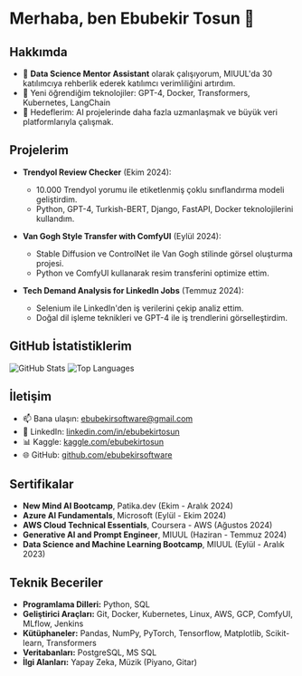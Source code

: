 
# Merhaba, ben Ebubekir Tosun 👋

## Hakkımda
- 💼 **Data Science Mentor Assistant** olarak çalışıyorum, MIUUL'da 30 katılımcıya rehberlik ederek katılımcı verimliliğini artırdım.
- 🌱 Yeni öğrendiğim teknolojiler: GPT-4, Docker, Transformers, Kubernetes, LangChain
- 🎯 Hedeflerim: AI projelerinde daha fazla uzmanlaşmak ve büyük veri platformlarıyla çalışmak.

## Projelerim
- **Trendyol Review Checker** (Ekim 2024): 
  - 10.000 Trendyol yorumu ile etiketlenmiş çoklu sınıflandırma modeli geliştirdim.
  - Python, GPT-4, Turkish-BERT, Django, FastAPI, Docker teknolojilerini kullandım.
  
- **Van Gogh Style Transfer with ComfyUI** (Eylül 2024):
  - Stable Diffusion ve ControlNet ile Van Gogh stilinde görsel oluşturma projesi.
  - Python ve ComfyUI kullanarak resim transferini optimize ettim.
  
- **Tech Demand Analysis for LinkedIn Jobs** (Temmuz 2024):
  - Selenium ile LinkedIn'den iş verilerini çekip analiz ettim.
  - Doğal dil işleme teknikleri ve GPT-4 ile iş trendlerini görselleştirdim.

## GitHub İstatistiklerim
![GitHub Stats](https://github-readme-stats.vercel.app/api?username=ebubekirsoftware&show_icons=true)
![Top Languages](https://github-readme-stats.vercel.app/api/top-langs/?username=ebubekirsoftware&layout=compact)

## İletişim
- 📫 Bana ulaşın: [ebubekirsoftware@gmail.com](mailto:ebubekirsoftware@gmail.com)
- 💼 LinkedIn: [linkedin.com/in/ebubekirtosun](https://www.linkedin.com/in/ebubekirtosun/)
- 📊 Kaggle: [kaggle.com/ebubekirtosun](https://www.kaggle.com/ebubekirtosun)
- 🌐 GitHub: [github.com/ebubekirsoftware](https://github.com/ebubekirsoftware)

## Sertifikalar
- **New Mind AI Bootcamp**, Patika.dev (Ekim - Aralık 2024)
- **Azure AI Fundamentals**, Microsoft (Eylül - Ekim 2024)
- **AWS Cloud Technical Essentials**, Coursera - AWS (Ağustos 2024)
- **Generative AI and Prompt Engineer**, MIUUL (Haziran - Temmuz 2024)
- **Data Science and Machine Learning Bootcamp**, MIUUL (Eylül - Aralık 2023)
  
## Teknik Beceriler
- **Programlama Dilleri:** Python, SQL
- **Geliştirici Araçları:** Git, Docker, Kubernetes, Linux, AWS, GCP, ComfyUI, MLflow, Jenkins
- **Kütüphaneler:** Pandas, NumPy, PyTorch, Tensorflow, Matplotlib, Scikit-learn, Transformers
- **Veritabanları:** PostgreSQL, MS SQL
- **İlgi Alanları:** Yapay Zeka, Müzik (Piyano, Gitar)

